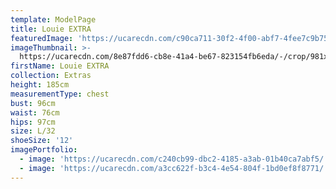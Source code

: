 ```yaml
---
template: ModelPage
title: Louie EXTRA
featuredImage: 'https://ucarecdn.com/c90ca711-30f2-4f00-abf7-4fee7c9b75f9/'
imageThumbnail: >-
  https://ucarecdn.com/8e87fdd6-cb8e-41a4-be67-823154fb6eda/-/crop/981x1162/0,108/-/preview/
firstName: Louie EXTRA
collection: Extras
height: 185cm
measurementType: chest
bust: 96cm
waist: 76cm
hips: 97cm
size: L/32
shoeSize: '12'
imagePortfolio:
  - image: 'https://ucarecdn.com/c240cb99-dbc2-4185-a3ab-01b40ca7abf5/'
  - image: 'https://ucarecdn.com/a3cc622f-b3c4-4e54-804f-1bd0ef8f8771/'
---
```


